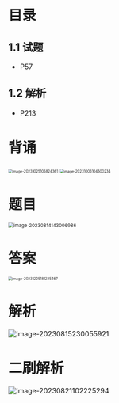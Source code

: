 # 目录



## 1.1 试题

* P57



## 1.2 解析

* P213



# 背诵

<img src="https://cvp.oss-cn-shanghai.aliyuncs.com/picgo/202310251058426.png" alt="image-20231025105824361" style="zoom:50%;" />

<img src="https://cvp.oss-cn-shanghai.aliyuncs.com/picgo/202310061045312.png" alt="image-20231006104500234" style="zoom: 50%;" />



# 题目

<img src="https://cvp.oss-cn-shanghai.aliyuncs.com/picgo/202308141430036.png" alt="image-20230814143006986" style="zoom: 67%;" />



# 答案

<img src="https://cvp.oss-cn-shanghai.aliyuncs.com/picgo/202312051812598.png" alt="image-20231205181235467" style="zoom:50%;" />



# 解析

![image-20230815230055921](https://cvp.oss-cn-shanghai.aliyuncs.com/picgo/202308152300160.png)



# 二刷解析

![image-20230821102225294](https://cvp.oss-cn-shanghai.aliyuncs.com/picgo/202308211022457.png)
